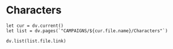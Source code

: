 # Characters
```dataviewjs
let cur = dv.current()
let list = dv.pages(`"CAMPAIGNS/${cur.file.name}/Characters"`)

dv.list(list.file.link)
```
